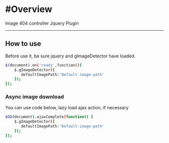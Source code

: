 #Overview
===================

Image 404 controller Jquery Plugin

----------

## How to use
Before use it,  be sure jquery and gImageDetector have loaded.

```sh
$(document).on('ready',function(){
    $.gImageDetector({
       defaultImagePath:'Default-image-path'
    });
});
```

### Async image download
You can use code below, lazy load ajax action, if necessary

```sh
$GG(document).ajaxComplete(function() {
    $.gImageDetector({
       defaultImagePath:'Default-image-path'
    });
});
```